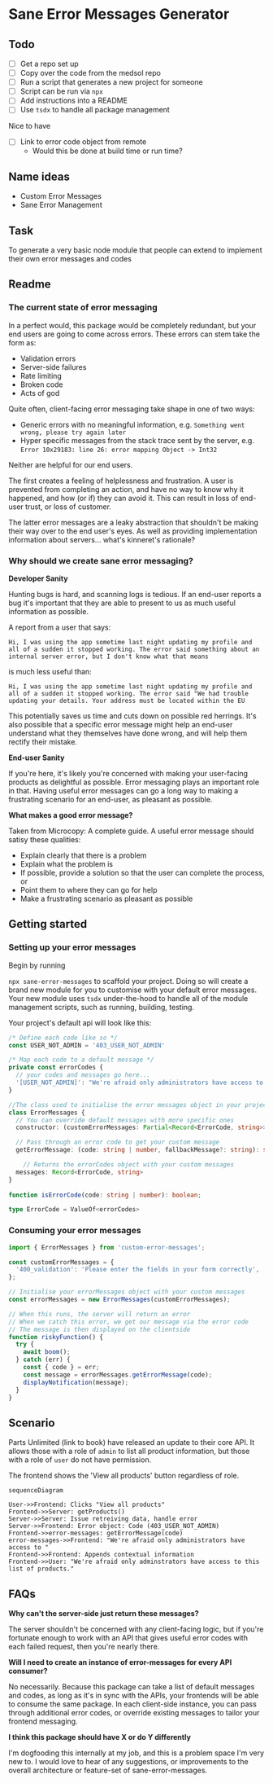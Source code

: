 # Sane Error Messages Generator

## Todo

- [ ] Get a repo set up
- [ ] Copy over the code from the medsol repo
- [ ] Run a script that generates a new project for someone
- [ ] Script can be run via `npx` 
- [ ] Add instructions into a README
- [ ] Use `tsdx` to handle all package management

Nice to have

- [ ] Link to error code object from remote
  - Would this be done at build time or run time?


## Name ideas

- Custom Error Messages
- Sane Error Management

## Task

To generate a very basic node module that people can extend to implement their own error messages and codes

## Readme

### The current state of error messaging

In a perfect would, this package would be completely redundant, but your end users are going to come across errors. These errors can stem take the form as:

- Validation errors
- Server-side failures
- Rate limiting
- Broken code
- Acts of god

Quite often, client-facing error messaging take shape in one of two ways:

- Generic errors with no meaningful information, e.g. `Something went wrong, please try again later`
- Hyper specific messages from the stack trace sent by the server, e.g. `Error 10x29183: line 26: error mapping Object -> Int32` 

Neither are helpful for our end users.

The first creates a feeling of helplessness and frustration. A user is prevented from completing an action, and have no way to know why it happened, and how (or if) they can avoid it. This can result in loss of end-user trust, or loss of customer.

The latter error messages are a leaky abstraction that shouldn't be making their way over to the end user's eyes. As well as providing implementation information about servers... what's kinneret's rationale?

### Why should we create sane error messaging?

**Developer Sanity**

Hunting bugs is hard, and scanning logs is tedious. If an end-user reports a bug it's important that they are able to present to us as much useful information as possible.

A report from a user that says:

`Hi, I was using the app sometime last night updating my profile and all of a sudden it stopped working. The error said something about an internal server error, but I don't know what that means`

is much less useful than:

`Hi, I was using the app sometime last night updating my profile and all of a sudden it stopped working. The error said "We had trouble updating your details. Your address must be located within the EU`

This potentially saves us time and cuts down on possible red herrings. It's also possible that a specific error message might help an end-user understand what they themselves have done wrong, and will help them rectify their mistake.

**End-user Sanity**

If you're here, it's likely you're concerned with making your user-facing products as delightful as possible. Error messaging plays an important role in that. Having useful error messages can go a long way to making a frustrating scenario for an end-user, as pleasant as possible.

**What makes a good error message?**

Taken from Microcopy: A complete guide. A useful error message should satisy these qualities:

- Explain clearly that there is a problem
- Explain what the problem is
- If possible, provide a solution so that the user can complete the process, or
- Point them to where they can go for help
- Make a frustrating scenario as pleasant as possible

## Getting started

### Setting up your error messages

Begin by running

`npx sane-error-messages` to scaffold your project. Doing so will create a brand new module for you to customise with your default error messages. Your new module uses `tsdx` under-the-hood to handle all of the module management scripts, such as running, building, testing. 

Your project's default api will look like this:

```typescript
/* Define each code like so */
const USER_NOT_ADMIN = '403_USER_NOT_ADMIN'

/* Map each code to a default message */
private const errorCodes {
  // your codes and messages go here...
  '[USER_NOT_ADMIN]': "We're afraid only administrators have access to "
}

//The class used to initialise the error messages object in your project
class ErrorMessages {
  // You can override default messages with more specific ones
  constructor: (customErrorMessages: Partial<Record<ErrorCode, string>>): ErrorMessages;

  // Pass through an error code to get your custom message
  getErrorMessage: (code: string | number, fallbackMessage?: string): string;

	// Returns the errorCodes object with your custom messages
  messages: Record<ErrorCode, string>
}
  
function isErrorCode(code: string | number): boolean;

type ErrorCode = ValueOf<errorCodes>

```



### Consuming your error messages

```typescript
import { ErrorMessages } from 'custom-error-messages';

const customErrorMessages = {
  '400_validation': 'Please enter the fields in your form correctly',
};

// Initialise your errorMessages object with your custom messages
const errorMessages = new ErrorMessages(customErrorMessages);

// When this runs, the server will return an error
// When we catch this error, we get our message via the error code
// The message is then displayed on the clientside
function riskyFunction() {
  try {
    await boom();
  } catch (err) {
    const { code } = err;
    const message = errorMessages.getErrorMessage(code);
    displayNotification(message);
  }
}

```

## Scenario

Parts Unlimited (link to book) have released an update to their core API. It allows those with a role of `admin` to list all product information, but those with a role of `user` do not have permission.

The frontend shows the 'View all products' button regardless of role.

```mermaid
sequenceDiagram

User->>Frontend: Clicks "View all products"
Frontend->>Server: getProducts()
Server->>Server: Issue retreiving data, handle error
Server->>Frontend: Error object: Code (403_USER_NOT_ADMIN)
Frontend->>error-messages: getErrorMessage(code)
error-messages->>Frontend: "We're afraid only administrators have access to "
Frontend->>Frontend: Appends contextual information
Frontend->>User: "We're afraid only adminstrators have access to this list of products."
```



## FAQs

**Why can't the server-side just return these messages?**

The server shouldn't be concerned with any client-facing logic, but if you're fortunate enough to work with an API that gives useful error codes with each failed request, then you're nearly there.

**Will I need to create an instance of error-messages for every API consumer?**

No necessarily. Because this package can take a list of default messages and codes, as long as it's in sync with the APIs, your frontends will be able to consume the same package. In each client-side instance, you can pass through additional error codes, or override existing messages to tailor your frontend messaging.

**I think this package should have X or do Y differently**

I'm dogfooding this internally at my job, and this is a problem space I'm very new to. I would love to hear of any suggestions, or improvements to the overall architecture or feature-set of sane-error-messages.